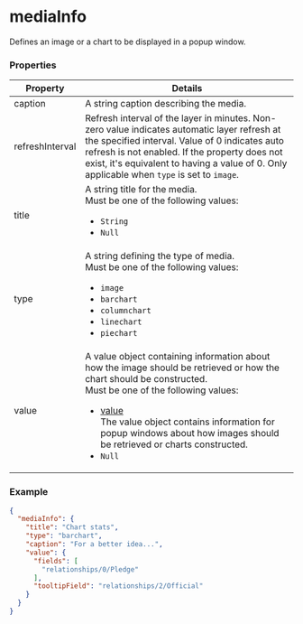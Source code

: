 # mediaInfo

Defines an image or a chart to be displayed in a popup window.

### Properties

| Property | Details
| --- | ---
| caption | A string caption describing the media.
| refreshInterval | Refresh interval of the layer in minutes. Non-zero value indicates automatic layer refresh at the specified interval. Value of 0 indicates auto refresh is not enabled. If the property does not exist, it's equivalent to having a value of 0. Only applicable when `type` is set to `image`.
| title | A string title for the media.<br>Must be one of the following values:<ul><li>`String`</li><li>`Null`</li></ul>
| type | A string defining the type of media.<br>Must be one of the following values:<ul><li>`image`</li><li>`barchart`</li><li>`columnchart`</li><li>`linechart`</li><li>`piechart`</li></ul>
| value | A value object containing information about how the image should be retrieved or how the chart should be constructed.<br>Must be one of the following values:<ul><li>[value](value.md)<br>The value object contains information for popup windows about how images should be retrieved or charts constructed.</li><li>`Null`</li></ul>


### Example

```json
{
  "mediaInfo": {
    "title": "Chart stats",
    "type": "barchart",
    "caption": "For a better idea...",
    "value": {
      "fields": [
        "relationships/0/Pledge"
      ],
      "tooltipField": "relationships/2/Official"
    }
  }
}
```

